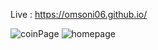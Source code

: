 Live : https://omsoni06.github.io/

![coinPage](https://github.com/Omsoni06/crypto-tracker/assets/92720665/0b27c796-8de8-4e18-9a5f-47652b7b2b0e)
![homepage](https://github.com/Omsoni06/crypto-tracker/assets/92720665/12c87ce6-4c64-4802-b0dc-26f165aec9cd)
